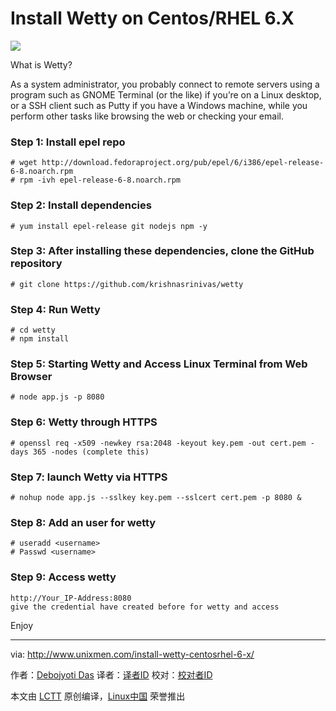 Install Wetty on Centos/RHEL 6.X
================================================================================
![](http://www.unixmen.com/wp-content/uploads/2015/11/Terminal.png)

What is Wetty?

As a system administrator, you probably connect to remote servers using a program such as GNOME Terminal (or the like) if you’re on a Linux desktop, or a SSH client such as Putty if you have a Windows machine, while you perform other tasks like browsing the web or checking your email.

### Step 1: Install epel repo ###

    # wget http://download.fedoraproject.org/pub/epel/6/i386/epel-release-6-8.noarch.rpm
    # rpm -ivh epel-release-6-8.noarch.rpm

### Step 2: Install dependencies ###

    # yum install epel-release git nodejs npm -y

### Step 3: After installing these dependencies, clone the GitHub repository ###

    # git clone https://github.com/krishnasrinivas/wetty

### Step 4: Run Wetty ###

    # cd wetty
    # npm install

### Step 5: Starting Wetty and Access Linux Terminal from Web Browser ###

    # node app.js -p 8080

### Step 6: Wetty through HTTPS ###

    # openssl req -x509 -newkey rsa:2048 -keyout key.pem -out cert.pem -days 365 -nodes (complete this)

### Step 7: launch Wetty via HTTPS ###

    # nohup node app.js --sslkey key.pem --sslcert cert.pem -p 8080 &

### Step 8: Add an user for wetty ###

    # useradd <username>
    # Passwd <username>

### Step 9: Access wetty ###

    http://Your_IP-Address:8080
    give the credential have created before for wetty and access

Enjoy

--------------------------------------------------------------------------------

via: http://www.unixmen.com/install-wetty-centosrhel-6-x/

作者：[Debojyoti Das][a]
译者：[译者ID](https://github.com/译者ID)
校对：[校对者ID](https://github.com/校对者ID)

本文由 [LCTT](https://github.com/LCTT/TranslateProject) 原创编译，[Linux中国](https://linux.cn/) 荣誉推出

[a]:http://www.unixmen.com/author/debjyoti/